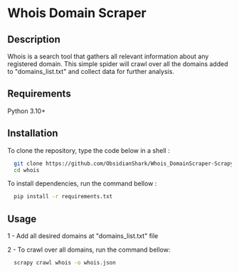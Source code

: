 
# Whois Domain Scraper



## Description

Whois is a  search tool that gathers all relevant information about any registered domain. This simple spider will crawl over all the domains added to "domains_list.txt" and collect data for further analysis.

## Requirements

Python 3.10+


## Installation

To clone the repository, type the code below in a shell :

```bash
  git clone https://github.com/ObsidianShark/Whois_DomainScraper-Scrapy.git
  cd whois
```

To install dependencies, run the command bellow :

```bash
  pip install -r requirements.txt
```



## Usage

1 - Add all desired domains at "domains_list.txt" file

2 - To crawl over all domains, run the command bellow:

```bash
  scrapy crawl whois -o whois.json
```




